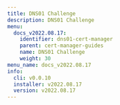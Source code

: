 ```yaml
---
title: DNS01 Challenge
description: DNS01 Challenge
menu:
  docs_v2022.08.17:
    identifier: dns01-cert-manager
    parent: cert-manager-guides
    name: DNS01 Challenge
    weight: 30
menu_name: docs_v2022.08.17
info:
  cli: v0.0.10
  installer: v2022.08.17
  version: v2022.08.17
---
```


